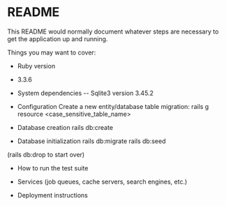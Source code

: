 # README

This README would normally document whatever steps are necessary to get the
application up and running.

Things you may want to cover:

* Ruby version
- 3.3.6
* System dependencies
-- Sqlite3 version 3.45.2

* Configuration
Create a new entity/database table migration: rails g resource <case_sensitive_table_name>


* Database creation
rails db:create

* Database initialization
rails db:migrate
rails db:seed

(rails db:drop to start over)

* How to run the test suite

* Services (job queues, cache servers, search engines, etc.)

* Deployment instructions

